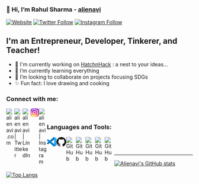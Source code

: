 ### 👋 Hi, I’m Rahul Sharma - [alienavi][github_profile]

[![Website](https://img.shields.io/website?label=alienavi.com&style=for-the-badge&url=https%3A%2F%2Falienavi.com)](https://alienavi.com)
[![Twitter Follow](https://img.shields.io/twitter/follow/hnhfounder?color=1DA1F2&logo=twitter&style=for-the-badge)](https://twitter.com/intent/follow?original_referer=https%3A%2F%2Fgithub.com%2Falienavi&screen_name=alienavi4)
[![Instagram Follow](https://img.shields.io/badge/alienavi-E4405F?style=for-the-badge&logo=instagram&logoColor=white)](https://instagram.com/alienavi)

## I'm an Entrepreneur, Developer, Tinkerer, and Teacher!
- 🏢 I'm currently working on [HatchnHack][work_web] : a nest to your ideas...
- 🌱 I’m currently learning everything
- 💞️ I’m looking to collaborate on projects focusing SDGs
- ✨ Fun fact: I love drawing and cooking

### Connect with me:
[<img align="left" alt="alienavi.com" width="22px" src="https://cdn2.iconfinder.com/data/icons/whcompare-isometric-web-hosting-servers/50/connected-globe-1024.png" />][website]
[<img align="left" alt="alienavi | Twitter" width="22px" src="https://cdn1.iconfinder.com/data/icons/logotypes/32/square-twitter-1024.png" />][twitter]
[<img align="left" alt="alienavi | LinkedIn" width="22px" src="https://cdn2.iconfinder.com/data/icons/social-media-2285/512/1_Linkedin_unofficial_colored_svg-1024.png" />][linkedin]
[<img align="left" alt="alienavi | Instagram" width="22px" src="https://raw.githubusercontent.com/wle8300/instagram-logo/master/logo.svg" />][instagram]
[<img align="left" alt="alienavi | Instagram" width="22px" src="https://cdn4.iconfinder.com/data/icons/social-media-and-logos-11/32/Logo_Gmail_envelope_letter_email-1024.png" />][mail]

<br />

### Languages and Tools:
<img align="left" alt="Visual Studio Code" width="26px" src="https://raw.githubusercontent.com/github/explore/80688e429a7d4ef2fca1e82350fe8e3517d3494d/topics/visual-studio-code/visual-studio-code.png" />
<img align="left" alt="GitHub" width="26px" src="https://raw.githubusercontent.com/github/explore/78df643247d429f6cc873026c0622819ad797942/topics/github/github.png" />
<img align="left" alt="GitHub" width="26px" src="https://cdn4.iconfinder.com/data/icons/logos-brands-in-colors/404/c_logo-1024.png" />
<img align="left" alt="GitHub" width="26px" src="https://cdn.arduino.cc/header-footer/prod/assets/favicon-arduino/favicon.ico" />
<img align="left" alt="GitHub" width="26px" src="https://www.python.org/static/favicon.ico" />
<img align="left" alt="GitHub" width="26px" src="https://www.nginx.com/wp-content/uploads/2019/10/favicon-64x46.ico" />
<img align="left" alt="GitHub" width="26px" src="https://cdn.shopify.com/static/shopify-favicon.png" />

<br />
<br />

--- 

[![Alienavi's GitHub stats](https://github-readme-stats.vercel.app/api?username=alienavi&show_icons=true&hide_border=true&theme=shades-of-purple&count_private=true)](https://github.com/alienavi/github-readme-stats)

[![Top Langs](https://github-readme-stats.vercel.app/api/top-langs/?username=alienavi&show_icons=true&hide_border=true&theme=shades-of-purple)](https://github.com/alienavi/github-readme-stats)

<!---
alienavi/alienavi is a ✨ special ✨ repository because its `README.md` (this file) appears on your GitHub profile.
You can click the Preview link to take a look at your changes.
--->

[github_profile]: https://github.com/alienavi
[work_web]: https://hatchnhack.com
[website]: https://alienavi.com
[twitter]: https://twitter.com/hnhfounder
[linkedin]: https://linkedin.com/in/hnhfounder
[instagram]: https://instagram.com/hnhfounder
[mail]: mailto:rahul@hatchnhack.com
